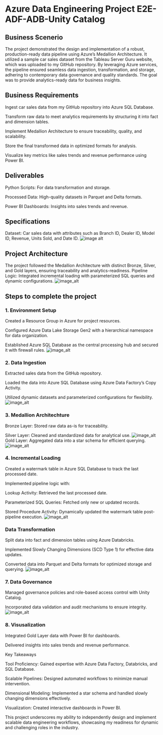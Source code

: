 # Azure Data Engineering Project E2E-ADF-ADB-Unity Catalog
## Business Scenerio
The project demonstrated the design and implementation of a robust, production-ready data pipeline using Azure’s Medallion Architecture. It utilized a sample car sales dataset from the Tableau Server Guru website, which was uploaded to my GitHub repository. By leveraging Azure services, the pipeline ensured seamless data ingestion, transformation, and storage, adhering to contemporary data governance and quality standards. The goal was to provide analytics-ready data for business insights.

## Business Requirements
Ingest car sales data from my GitHub repository into Azure SQL Database.

Transform raw data to meet analytics requirements by structuring it into fact and dimension tables.

Implement Medallion Architecture to ensure traceability, quality, and scalability.

Store the final transformed data in optimized formats for analysis.

Visualize key metrics like sales trends and revenue performance using Power BI.

## Deliverables
Python Scripts: For data transformation and storage.

Processed Data: High-quality datasets in Parquet and Delta formats.

Power BI Dashboards: Insights into sales trends and revenue.

## Specifications
Dataset: Car sales data with attributes such as Branch ID, Dealer ID, Model ID, Revenue, Units Sold, and Date ID.
![image alt](https://github.com/sumitrawall/Car-Sales-End-to-End-data-pipeline/blob/main/Extras/data%20description.png?raw=true)

## Project Architecture
The project followed the Medallion Architecture with distinct Bronze, Silver, and Gold layers, ensuring traceability and analytics-readiness. Pipeline Logic: Integrated incremental loading with parameterized SQL queries and dynamic configurations.
![image_alt](https://github.com/sumitrawall/Car-Sales-End-to-End-data-pipeline/blob/main/Extras/Project%20flows.png?raw=true)

## Steps to complete the project
### 1. Environment Setup
Created a Resource Group in Azure for project resources.

Configured Azure Data Lake Storage Gen2 with a hierarchical namespace for data organization.

Established Azure SQL Database as the central processing hub and secured it with firewall rules.
![image_alt](https://github.com/sumitrawall/Car-Sales-End-to-End-data-pipeline/blob/main/Extras/project%20resources.png?raw=true)
### 2. Data Ingestion
Extracted sales data from the GitHub repository.

Loaded the data into Azure SQL Database using Azure Data Factory’s Copy Activity.

Utilized dynamic datasets and parameterized configurations for flexibility.
![image_alt](https://github.com/sumitrawall/Car-Sales-End-to-End-data-pipeline/blob/main/Extras/adf_pl_2.png?raw=true)
### 3. Medallion Architechture
Bronze Layer: Stored raw data as-is for traceability.

Silver Layer: Cleaned and standardized data for analytical use.
![image_alt](https://github.com/sumitrawall/Car-Sales-End-to-End-data-pipeline/blob/main/Extras/adb-data-analytics.png?raw=true)
Gold Layer: Aggregated data into a star schema for efficient querying.
![image_alt](https://github.com/sumitrawall/Car-Sales-End-to-End-data-pipeline/blob/main/Extras/gold%20layer.png?raw=true)
### 4. Incremental Loading
Created a watermark table in Azure SQL Database to track the last processed date.

Implemented pipeline logic with:

Lookup Activity: Retrieved the last processed date.

Parameterized SQL Queries: Fetched only new or updated records.

Stored Procedure Activity: Dynamically updated the watermark table post-pipeline execution.
![image_alt](https://github.com/sumitrawall/Car-Sales-End-to-End-data-pipeline/blob/main/Extras/adf_pl_succeeded.png?raw=true)
### Data Transformation
Split data into fact and dimension tables using Azure Databricks.

Implemented Slowly Changing Dimensions (SCD Type 1) for effective data updates.

Converted data into Parquet and Delta formats for optimized storage and querying.
![image_alt](https://github.com/sumitrawall/Car-Sales-End-to-End-data-pipeline/blob/main/Extras/adb_pl_data_model.png?raw=true)
### 7. Data Governance
Managed governance policies and role-based access control with Unity Catalog.

Incorporated data validation and audit mechanisms to ensure integrity.
![image_alt](https://github.com/sumitrawall/Car-Sales-End-to-End-data-pipeline/blob/main/Extras/adb_unity_catalog.png?raw=true)
### 8. Visusalization
Integrated Gold Layer data with Power BI for dashboards.

Delivered insights into sales trends and revenue performance.

Key Takeaways

Tool Proficiency: Gained expertise with Azure Data Factory, Databricks, and SQL Database.

Scalable Pipelines: Designed automated workflows to minimize manual intervention.

Dimensional Modeling: Implemented a star schema and handled slowly changing dimensions effectively.

Visualization: Created interactive dashboards in Power BI.

This project underscores my ability to independently design and implement scalable data engineering workflows, showcasing my readiness for dynamic and challenging roles in the industry.




